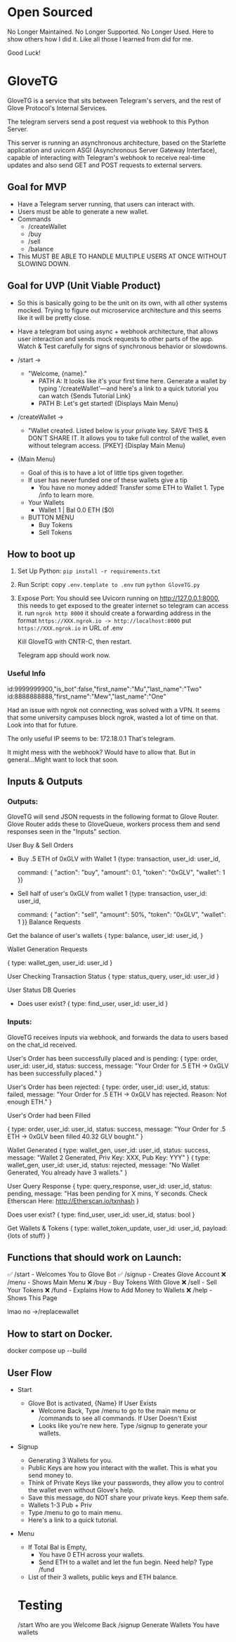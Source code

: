 # Open Sourced

No Longer Maintained.
No Longer Supported.
No Longer Used.
Here to show others how I did it.
Like all those I learned from did for me.

Good Luck!

# GloveTG

GloveTG is a service that sits between Telegram's servers, and the rest of Glove Protocol's Internal Services.

The telegram servers send a post request via webhook to this Python Server.

This server is running an asynchronous architecture, based on the Starlette application and uvicorn ASGI (Asynchronous Server Gateway Interface), capable of interacting with Telegram's webhook to receive real-time updates and also send GET and POST requests to external servers.

## Goal for MVP

- Have a Telegram server running, that users can interact with.
- Users must be able to generate a new wallet.
- Commands
  - /createWallet
  - /buy
  - /sell
  - /balance
- This MUST BE ABLE TO HANDLE MULTIPLE USERS AT ONCE WITHOUT SLOWING DOWN.

## Goal for UVP (Unit Viable Product)

- So this is basically going to be the unit on its own, with all other systems mocked. Trying to figure out microservice architecture and this seems like it will be pretty close.

- Have a telegram bot using async + webhook architecture, that allows user interaction and sends mock requests to other parts of the app. Watch & Test carefully for signs of synchronous behavior or slowdowns.

- /start ->
  - "Welcome, {name}."
    - PATH A: It looks like it's your first time here. Generate a wallet by typing '/createWallet'—and here's a link to a quick tutorial you can watch {Sends Tutorial Link}
    - PATH B: Let's get started! {Displays Main Menu}
- /createWallet ->
  - "Wallet created. Listed below is your private key. SAVE THIS & DON'T SHARE IT. It allows you to take full control of the wallet, even without telegram access. [PKEY] {Display Main Menu}
- {Main Menu}
  - Goal of this is to have a lot of little tips given together.
  - If user has never funded one of these wallets give a tip
    - You have no money added! Transfer some ETH to Wallet 1. Type /info to learn more.
  - Your Wallets
    - Wallet 1 | Bal 0.0 ETH ($0)
  - BUTTON MENU
    - Buy Tokens
    - Sell Tokens

## How to boot up

1. Set Up Python:
   `pip install -r requirements.txt`

2. Run Script:
   copy `.env.template to .env`
   run `python GloveTG.py`

3. Expose Port:
   You should see Uvicorn running on http://127.0.0.1:8000,
   this needs to get exposed to the greater internet so telegram can access it.
   run `ngrok http 8000`
   it should create a forwarding address in the format
   `https://XXX.ngrok.io -> http://localhost:8000`
   put `https://XXX.ngrok.io` in URL of .env

   Kill GloveTG with CNTR-C, then restart.

   Telegram app should work now.

### Useful Info

id:9999999900,"is_bot":false,"first_name":"Mu","last_name":"Two"
id:8888888888,"first_name":"Mew","last_name":"One"

Had an issue with ngrok not connecting, was solved with a VPN.
It seems that some university campuses block ngrok, wasted a lot of time on that.
Look into that for future.

The only useful IP seems to be:
172.18.0.1
That's telegram.

It might mess with the webhook? Would have to allow that.
But in general...Might want to lock that soon.

## Inputs & Outputs

### Outputs:

GloveTG will send JSON requests in the following format to Glove Router. Glove Router adds these to GloveQueue, workers process them and send responses seen in the "Inputs" section.

User Buy & Sell Orders

- Buy .5 ETH of 0xGLV with Wallet 1
  {type: transaction,
  user_id: user_id,

  command: {
  "action": "buy",
  "amount": 0.1,
  "token": "0xGLV",
  "wallet": 1
  }}

- Sell half of user's 0xGLV from wallet 1
  {type: transaction,
  user_id: user_id,

  command: {
  "action": "sell",
  "amount": 50%,
  "token": "0xGLV",
  "wallet": 1
  }}
  Balance Requests

Get the balance of user's wallets
{
type: balance,
user_id: user_id,
}

Wallet Generation Requests

{
type: wallet_gen,
user_id: user_id
}

User Checking Transaction Status
{
type: status_query,
user_id: user_id
}

User Status DB Queries

- Does user exist?
  {
  type: find_user,
  user_id: user_id
  }

### Inputs:

GloveTG receives inputs via webhook, and forwards the data to users based on the chat_id received.

User's Order has been successfully placed and is pending:
{
type: order,
user_id: user_id,
status: success,
message: "Your Order for .5 ETH -> 0xGLV has been successfully placed."
}

User's Order has been rejected:
{
type: order,
user_id: user_id,
status: failed,
message: "Your Order for .5 ETH -> 0xGLV has rejected. Reason: Not enough ETH."
}

User's Order had been Filled

{
type: order,
user_id: user_id,
status: success,
message: "Your Order for .5 ETH -> 0xGLV been filled 40.32 GLV bought."
}

Wallet Generated
{
type: wallet_gen,
user_id: user_id,
status: success,
message: "Wallet 2 Generated, Priv Key: XXX, Pub Key: YYY"
}
{
type: wallet_gen,
user_id: user_id,
status: rejected,
message: "No Wallet Generated, You already have 3 wallets."
}

User Query Response
{
type: query_response,
user_id: user_id,
status: pending,
message: "Has been pending for X mins, Y seconds. Check Etherscan Here: http://Etherscan.io/txnhash
}

Does user exist?
{
type: find_user,
user_id: user_id,
status: bool
}

Get Wallets & Tokens
{
type: wallet_token_update,
user_id: user_id,
payload:
{lots of stuff}
}

## Functions that should work on Launch:

✅ /start - Welcomes You to Glove Bot
✅ /signup - Creates Glove Account
❌ /menu - Shows Main Menu
❌ /buy - Buy Tokens With Glove
❌ /sell - Sell Your Tokens
❌ /fund - Explains How to Add Money to Wallets
❌ /help - Shows This Page

lmao no ->/replacewallet

## How to start on Docker.

docker compose up --build

## User Flow

- Start

  - Glove Bot is activated, {Name}
    If User Exists
    - Welcome Back, Type /menu to go to the main menu or /commands to see all commands.
      If User Doesn't Exist
    - Looks like you're new here. Type /signup to generate your wallets.

- Signup

  - Generating 3 Wallets for you.
  - Public Keys are how you interact with the wallet. This is what you send money to.
  - Think of Private Keys like your passwords, they allow you to control the wallet even without Glove's help.
  - Save this message, do NOT share your private keys. Keep them safe.
  - Wallets 1-3 Pub + Priv
  - Type /menu to go to main menu.
  - Here's a link to a quick tutorial.

- Menu

  - If Total Bal is Empty,
    - You have 0 ETH across your wallets.
    - Send ETH to a wallet and let the fun begin. Need help? Type /fund
  - List of their 3 wallets, public keys and ETH balance.

  # Testing

  /start
  Who are you
  Welcome Back
  /signup
  Generate Wallets
  You have wallets
